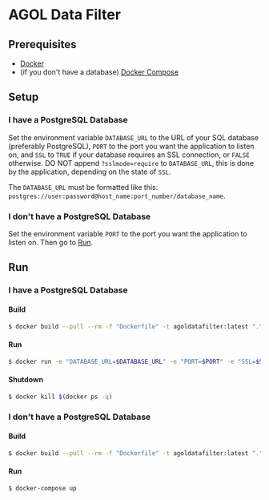 # AGOL Data Filter

## Prerequisites
- [Docker](https://docs.docker.com/get-docker/)
- (if you don't have a database) [Docker Compose](https://docs.docker.com/compose/install/)

## Setup
### I have a PostgreSQL Database
Set the environment variable `DATABASE_URL` to the URL of your SQL database (preferably PostgreSQL), `PORT` to the port you want the application to listen on, and `SSL` to `TRUE` if your database requires an SSL connection, or `FALSE` otherwise. DO NOT append `?sslmode=require` to `DATABASE_URL`, this is done by the application, depending on the state of `SSL`.

The `DATABASE_URL` must be formatted like this: `postgres://user:password@host_name:port_number/database_name`.

### I don't have a PostgreSQL Database
Set the environment variable `PORT` to the port you want the application to listen on. Then go to [Run](#run).

## Run
### I have a PostgreSQL Database

#### Build
```bash
$ docker build --pull --rm -f "Dockerfile" -t agoldatafilter:latest "."
```

#### Run
```bash
$ docker run -e "DATABASE_URL=$DATABASE_URL" -e "PORT=$PORT" -e "SSL=$SSL" -p $PORT:$PORT -d agoldatafilter
```

#### Shutdown
```bash
$ docker kill $(docker ps -q)
```

### I don't have a PostgreSQL Database
#### Build
```bash
$ docker build --pull --rm -f "Dockerfile" -t agoldatafilter:latest "."
```

#### Run
```bash
$ docker-compose up
```
